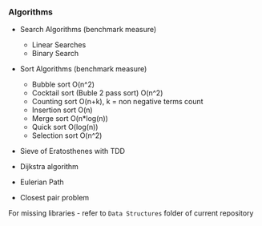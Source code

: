### Algorithms


- Search Algorithms (benchmark measure)
  - Linear Searches
  - Binary Search
  
- Sort Algorithms (benchmark measure)
  - Bubble sort O(n^2)
  - Cocktail sort (Buble 2 pass sort) O(n^2)
  - Counting sort O(n+k), k = non negative terms count
  - Insertion sort O(n)
  - Merge sort O(n*log(n))
  - Quick sort O(log(n))
  - Selection sort O(n^2)

- Sieve of Eratosthenes with TDD
- Dijkstra algorithm
- Eulerian Path
- Closest pair problem

For missing libraries - refer to `Data Structures` folder of current repository